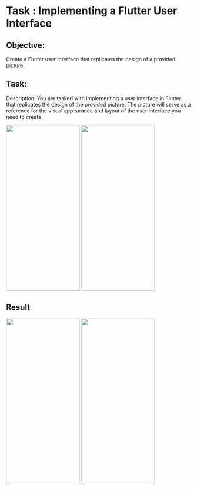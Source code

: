 # Task : Implementing a Flutter User Interface
## Objective:
Create a Flutter user interface that replicates the design of a provided picture.

## Task:
Description: You are tasked with implementing a user interface in Flutter that replicates the design of the provided picture. The picture will serve as a reference for the visual appearance and layout of the user interface you need to create.

<img width="200" height="450" src="https://github.com/dawit-melka/2023-project-phase-mobile-tasks/assets/105089130/88995c71-b1c6-422e-80bc-a5fc8475a6da">

<img width="200" height="450" src="https://github.com/dawit-melka/2023-project-phase-mobile-tasks/assets/105089130/04252c25-5e97-483d-ba47-e787658bf9a0">



## Result
<img width="200" height="450" src="https://github.com/dawit-melka/2023-project-phase-mobile-tasks/assets/105089130/326f8319-5a79-4d42-a276-22ebe58fa838">


<img width="200" height="450" src="https://github.com/dawit-melka/2023-project-phase-mobile-tasks/assets/105089130/2251c13b-d69c-470b-8c05-734b8513420e">

